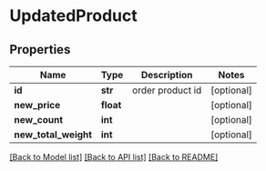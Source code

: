 # UpdatedProduct

## Properties
Name | Type | Description | Notes
------------ | ------------- | ------------- | -------------
**id** | **str** | order product id | [optional] 
**new_price** | **float** |  | [optional] 
**new_count** | **int** |  | [optional] 
**new_total_weight** | **int** |  | [optional] 

[[Back to Model list]](../README.md#documentation-for-models) [[Back to API list]](../README.md#documentation-for-api-endpoints) [[Back to README]](../README.md)

